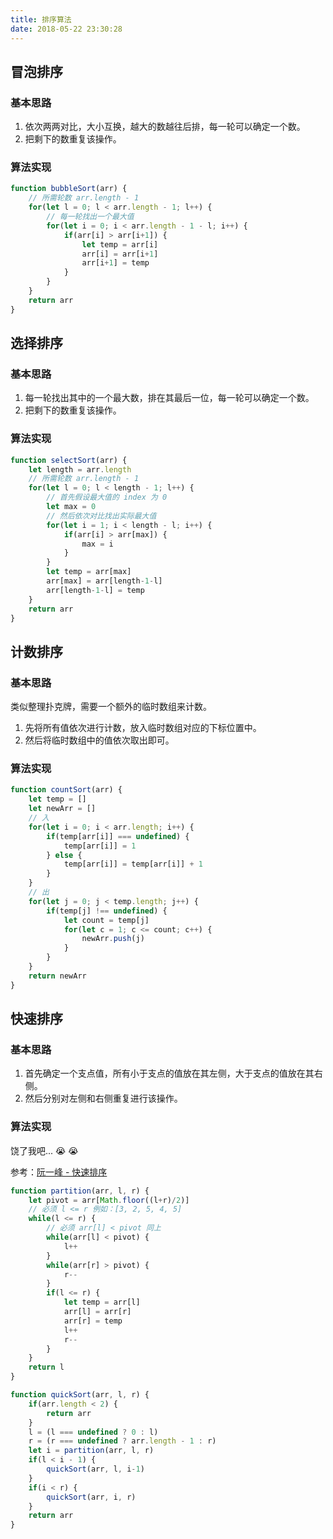 ```yaml
---
title: 排序算法
date: 2018-05-22 23:30:28
---
```


## 冒泡排序

### 基本思路

1. 依次两两对比，大小互换，越大的数越往后排，每一轮可以确定一个数。
2. 把剩下的数重复该操作。

### 算法实现

```javascript
function bubbleSort(arr) {
    // 所需轮数 arr.length - 1
    for(let l = 0; l < arr.length - 1; l++) {
        // 每一轮找出一个最大值
        for(let i = 0; i < arr.length - 1 - l; i++) {
            if(arr[i] > arr[i+1]) {
                let temp = arr[i]
                arr[i] = arr[i+1]
                arr[i+1] = temp
            }
        }
    }
    return arr
}
```

## 选择排序

### 基本思路

1. 每一轮找出其中的一个最大数，排在其最后一位，每一轮可以确定一个数。
2. 把剩下的数重复该操作。

### 算法实现

```javascript
function selectSort(arr) {
    let length = arr.length
    // 所需轮数 arr.length - 1
    for(let l = 0; l < length - 1; l++) {
        // 首先假设最大值的 index 为 0
        let max = 0
        // 然后依次对比找出实际最大值
        for(let i = 1; i < length - l; i++) {
            if(arr[i] > arr[max]) {
                max = i
            }
        }
        let temp = arr[max]
        arr[max] = arr[length-1-l]
        arr[length-1-l] = temp
    }
    return arr
}
```

## 计数排序

### 基本思路

类似整理扑克牌，需要一个额外的临时数组来计数。

1. 先将所有值依次进行计数，放入临时数组对应的下标位置中。
2. 然后将临时数组中的值依次取出即可。

### 算法实现

```javascript
function countSort(arr) {
    let temp = []
    let newArr = []
    // 入
    for(let i = 0; i < arr.length; i++) {
        if(temp[arr[i]] === undefined) {
            temp[arr[i]] = 1
        } else {
            temp[arr[i]] = temp[arr[i]] + 1
        }
    }
    // 出
    for(let j = 0; j < temp.length; j++) {
        if(temp[j] !== undefined) {
            let count = temp[j]
            for(let c = 1; c <= count; c++) {
                newArr.push(j)
            }
        }
    }
    return newArr
}
```

## 快速排序

### 基本思路

1. 首先确定一个支点值，所有小于支点的值放在其左侧，大于支点的值放在其右侧。
2. 然后分别对左侧和右侧重复进行该操作。

### 算法实现

饶了我吧... 😭 😭

参考：[阮一峰 - 快速排序](https://javascript.ruanyifeng.com/library/sorting.html#toc12)

```javascript
function partition(arr, l, r) {
    let pivot = arr[Math.floor((l+r)/2)]
    // 必须 l <= r 例如：[3, 2, 5, 4, 5]
    while(l <= r) {
        // 必须 arr[l] < pivot 同上
        while(arr[l] < pivot) {
            l++
        }
        while(arr[r] > pivot) {
            r--
        }
        if(l <= r) {
            let temp = arr[l]
            arr[l] = arr[r]
            arr[r] = temp
            l++
            r--
        }
    }
    return l
}

function quickSort(arr, l, r) {
    if(arr.length < 2) {
        return arr
    }
    l = (l === undefined ? 0 : l)
    r = (r === undefined ? arr.length - 1 : r)
    let i = partition(arr, l, r)
    if(l < i - 1) {
        quickSort(arr, l, i-1)
    }
    if(i < r) {
        quickSort(arr, i, r)
    }
    return arr
}
```